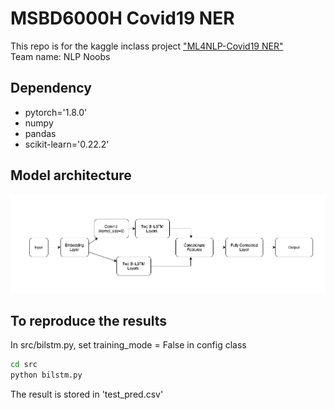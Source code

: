 # MSBD6000H Covid19 NER

This repo is for the kaggle inclass project ["ML4NLP-Covid19 NER"](https://www.kaggle.com/c/ml4nlp-covid19ner/overview)  
Team name: NLP Noobs  

## Dependency
 - pytorch='1.8.0'
 - numpy
 - pandas
 - scikit-learn='0.22.2'

## Model architecture
![alt text](doc/lstm_model.png)  

## To reproduce the results
In src/bilstm.py, set training_mode = False in config class  

```bash
cd src
python bilstm.py
```
The result is stored in 'test_pred.csv'   
